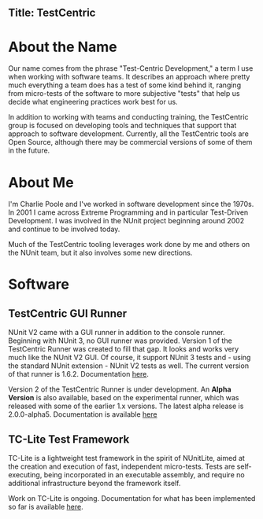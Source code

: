 Title: TestCentric
---
# About the Name

Our name comes from the phrase "Test-Centric Development," a term I use when working with software teams. It describes an approach where pretty much everything a team does has a test of some kind behind it, ranging from micro-tests of the software to more subjective "tests" that help us decide what engineering practices work best for us.

In addition to working with teams and conducting training, the TestCentric group is focused on developing tools and techniques that support that approach to software development. Currently, all the TestCentric tools are Open Source, although there may be commercial versions of some of them in the future.

# About Me

I'm Charlie Poole and I've worked in software development since the 1970s. In 2001 I came across Extreme Programming and in particular Test-Driven Development. I was involved in the NUnit project beginning around 2002 and continue to be involved today.

Much of the TestCentric tooling leverages work done by me and others on the NUnit team, but it also involves some new directions.

# Software

## TestCentric GUI Runner

NUnit V2 came with a GUI runner in addition to the console runner. Beginning with NUnit 3, no GUI runner was provided. Version 1 of the TestCentric Runner was created to fill that gap. It looks and works very much like the NUnit V2 GUI. Of course, it support NUnit 3 tests and - using the standard NUnit extension - NUnit V2 tests as well. The current version of that runner is 1.6.2. Documentation [here](/testcentric-gui).

Version 2 of the TestCentric Runner is under development. An __Alpha Version__ is also available, based on the experimental runner, which was released with some of the earlier 1.x versions. The latest alpha release is 2.0.0-alpha5. Documentation is available [here](/testcentric-gui-alpha)

## TC-Lite Test Framework

TC-Lite is a lightweight test framework in the spirit of NUnitLite, aimed at the creation and execution of fast, independent micro-tests. Tests are self-executing, being incorporated in an executable assembly, and require no additional infrastructure beyond the framework itself.

Work on TC-Lite is ongoing. Documentation for what has been implemented so far is available [here](/tc-lite).

<!-- ## TestCentric Framework

This is still on the drawing board, so I won't say much about it.

Generally, I'm thinking of carrying forward some of NUnit's syntactic innovations in a slightly expanded form and separating the assertion facility from the test framework itself. I would also like to allow users to choose among alternate sets of features for different kinds of testing - micro-tests versus functional testing, for example.

Many of the ideas that have been germinating around this new framework were nurtured by folks in the Lonely Coaches Sodality group.

## TestCentric Extension for Visual Studio

This is a bit more futuristic and will build on the experimental GUI to create a true VS extension (not an adapter) for running tests. This will allow the user to have the same views of tests either within VS or in a standalone GUI.

I have not yet decided whether this will be Open Source, commercial or dual-licensed using two different versions.

## TestCentric Test Engine

I'll be evaluating whether the NUnit engine can be used to carry out all the goals of the other projects. If necessary, a separate engine will be created. -->